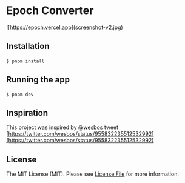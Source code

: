 # Epoch Converter

![https://epoch.vercel.app](screenshot-v2.jpg)

## Installation

    $ pnpm install

## Running the app

    $ pnpm dev

## Inspiration

This project was inspired by [@wesbos](https://twitter.com/wesbos) tweet [https://twitter.com/wesbos/status/955832235512532992](https://twitter.com/wesbos/status/955832235512532992)

## License

The MIT License (MIT). Please see [License File](license.md) for more information.
